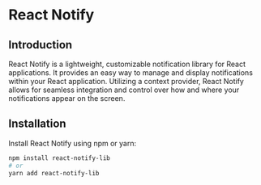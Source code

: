 # React Notify

## Introduction
React Notify is a lightweight, customizable notification library for React applications. It provides an easy way to manage and display notifications within your React application. Utilizing a context provider, React Notify allows for seamless integration and control over how and where your notifications appear on the screen.

## Installation
Install React Notify using npm or yarn:

```bash
npm install react-notify-lib
# or
yarn add react-notify-lib
```